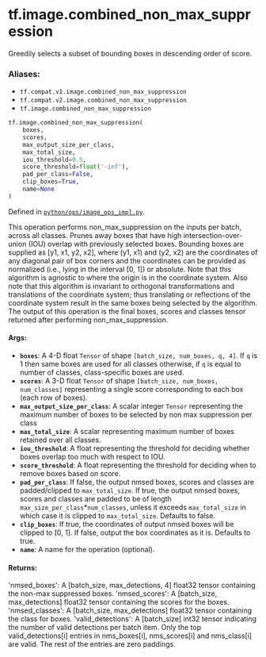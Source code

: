 <div itemscope itemtype="http://developers.google.com/ReferenceObject">
<meta itemprop="name" content="tf.image.combined_non_max_suppression" />
<meta itemprop="path" content="Stable" />
</div>

# tf.image.combined_non_max_suppression

Greedily selects a subset of bounding boxes in descending order of score.

### Aliases:

* `tf.compat.v1.image.combined_non_max_suppression`
* `tf.compat.v2.image.combined_non_max_suppression`
* `tf.image.combined_non_max_suppression`

``` python
tf.image.combined_non_max_suppression(
    boxes,
    scores,
    max_output_size_per_class,
    max_total_size,
    iou_threshold=0.5,
    score_threshold=float('-inf'),
    pad_per_class=False,
    clip_boxes=True,
    name=None
)
```



Defined in [`python/ops/image_ops_impl.py`](/code/stable/tensorflow/python/ops/image_ops_impl.py).

<!-- Placeholder for "Used in" -->

This operation performs non_max_suppression on the inputs per batch, across
all classes.
Prunes away boxes that have high intersection-over-union (IOU) overlap
with previously selected boxes.  Bounding boxes are supplied as
[y1, x1, y2, x2], where (y1, x1) and (y2, x2) are the coordinates of any
diagonal pair of box corners and the coordinates can be provided as normalized
(i.e., lying in the interval [0, 1]) or absolute.  Note that this algorithm
is agnostic to where the origin is in the coordinate system. Also note that
this algorithm is invariant to orthogonal transformations and translations
of the coordinate system; thus translating or reflections of the coordinate
system result in the same boxes being selected by the algorithm.
The output of this operation is the final boxes, scores and classes tensor
returned after performing non_max_suppression.

#### Args:


* <b>`boxes`</b>: A 4-D float `Tensor` of shape `[batch_size, num_boxes, q, 4]`. If `q`
  is 1 then same boxes are used for all classes otherwise, if `q` is equal
  to number of classes, class-specific boxes are used.
* <b>`scores`</b>: A 3-D float `Tensor` of shape `[batch_size, num_boxes, num_classes]`
  representing a single score corresponding to each box (each row of boxes).
* <b>`max_output_size_per_class`</b>: A scalar integer `Tensor` representing the
  maximum number of boxes to be selected by non max suppression per class
* <b>`max_total_size`</b>: A scalar representing maximum number of boxes retained over
  all classes.
* <b>`iou_threshold`</b>: A float representing the threshold for deciding whether boxes
  overlap too much with respect to IOU.
* <b>`score_threshold`</b>: A float representing the threshold for deciding when to
  remove boxes based on score.
* <b>`pad_per_class`</b>: If false, the output nmsed boxes, scores and classes are
  padded/clipped to `max_total_size`. If true, the output nmsed boxes,
  scores and classes are padded to be of length
  `max_size_per_class`*`num_classes`, unless it exceeds `max_total_size` in
  which case it is clipped to `max_total_size`. Defaults to false.
* <b>`clip_boxes`</b>: If true, the coordinates of output nmsed boxes will be clipped
  to [0, 1]. If false, output the box coordinates as it is. Defaults to
  true.
* <b>`name`</b>: A name for the operation (optional).


#### Returns:

'nmsed_boxes': A [batch_size, max_detections, 4] float32 tensor
  containing the non-max suppressed boxes.
'nmsed_scores': A [batch_size, max_detections] float32 tensor containing
  the scores for the boxes.
'nmsed_classes': A [batch_size, max_detections] float32 tensor
  containing the class for boxes.
'valid_detections': A [batch_size] int32 tensor indicating the number of
  valid detections per batch item. Only the top valid_detections[i] entries
  in nms_boxes[i], nms_scores[i] and nms_class[i] are valid. The rest of the
  entries are zero paddings.
